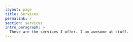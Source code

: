 ```yaml
---
layout: page
title: Services
permalink: /
section: services
intro_paragraph: >
  These are the services I offer. I am awesome at stuff.
---
```

